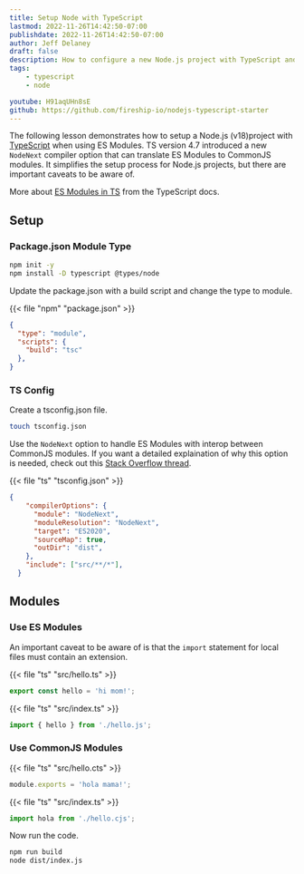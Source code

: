 ```yaml
---
title: Setup Node with TypeScript
lastmod: 2022-11-26T14:42:50-07:00
publishdate: 2022-11-26T14:42:50-07:00
author: Jeff Delaney
draft: false
description: How to configure a new Node.js project with TypeScript and ES Modules
tags: 
    - typescript
    - node

youtube: H91aqUHn8sE
github: https://github.com/fireship-io/nodejs-typescript-starter
---
```


The following lesson demonstrates how to setup a Node.js (v18)project with [TypeScript](https://www.typescriptlang.org) when using ES Modules. TS version 4.7 introduced a new `NodeNext` compiler option that can translate ES Modules to CommonJS modules. It simplifies the setup process for Node.js projects, but there are important caveats to be aware of.


More about [ES Modules in TS](https://www.typescriptlang.org/docs/handbook/esm-node.html) from the TypeScript docs.

## Setup

### Package.json Module Type

```bash
npm init -y
npm install -D typescript @types/node
```

Update the package.json with a build script and change the type to module. 

{{< file "npm" "package.json" >}}
```json
{
  "type": "module",
  "scripts": {
    "build": "tsc"
  },
}
```

### TS Config

Create a tsconfig.json file.

```bash
touch tsconfig.json
```

Use the `NodeNext` option to handle ES Modules with interop between CommonJS modules. If you want a detailed explaination of why this option is needed, check out this [Stack Overflow thread](https://stackoverflow.com/questions/71463698/why-we-need-nodenext-typescript-compiler-option-when-we-have-esnext). 

{{< file "ts" "tsconfig.json" >}}
```json
{
    "compilerOptions": {
      "module": "NodeNext",
      "moduleResolution": "NodeNext",
      "target": "ES2020",
      "sourceMap": true,
      "outDir": "dist",
    },
    "include": ["src/**/*"],
  }
```
## Modules

### Use ES Modules

An important caveat to be aware of is that the `import` statement for local files must contain an extension. 

{{< file "ts" "src/hello.ts" >}}
```ts
export const hello = 'hi mom!';
```

{{< file "ts" "src/index.ts" >}}
```ts
import { hello } from './hello.js';
```

### Use CommonJS Modules

{{< file "ts" "src/hello.cts" >}}
```ts
module.exports = 'hola mama!';
```

{{< file "ts" "src/index.ts" >}}
```ts
import hola from './hello.cjs';
```

Now run the code.

```bash
npm run build
node dist/index.js
```
